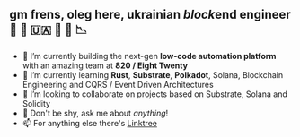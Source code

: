 ## gm frens, oleg here, ukrainian *block*end engineer 💙 💛 🇺🇦 🫡 🦍 📉

- 🔭 I’m currently building the next-gen **low-code automation platform** with an amazing team at **820 / Eight Twenty**
- 🌱 I’m currently learning **Rust**, **Substrate**, **Polkadot**, Solana, Blockchain Engineering and CQRS / Event Driven Architectures
- 👯 I’m looking to collaborate on projects based on Substrate, Solana and Solidity
- 💬 Don't be shy, ask me about *anything*!
- 📫 For anything else there's [Linktree](https://linktr.ee/lgnk)
